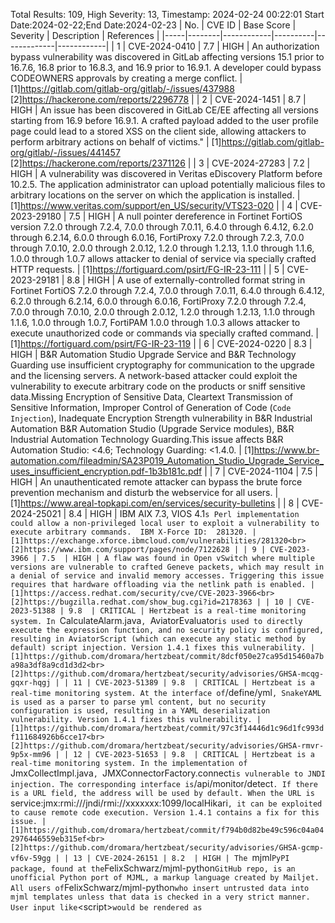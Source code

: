 Total Results: 109, High Severity: 13, Timestamp: 2024-02-24 00:22:01
Start Date:2024-02-22;End Date:2024-02-23
| No. | CVE ID | Base Score | Severity | Description | References |
|-----|--------|------------|----------|-------------|------------|
| 1 | CVE-2024-0410 | 7.7  | HIGH | An authorization bypass vulnerability was discovered in GitLab affecting versions 15.1 prior to 16.7.6, 16.8 prior to 16.8.3, and 16.9 prior to 16.9.1. A developer could bypass CODEOWNERS approvals by creating a merge conflict. | [1]https://gitlab.com/gitlab-org/gitlab/-/issues/437988<br>[2]https://hackerone.com/reports/2296778 |
| 2 | CVE-2024-1451 | 8.7  | HIGH | An issue has been discovered in GitLab CE/EE affecting all versions starting from 16.9 before 16.9.1. A crafted payload  added to the user profile page could lead to a stored XSS on the client side, allowing attackers to perform arbitrary actions on behalf of victims." | [1]https://gitlab.com/gitlab-org/gitlab/-/issues/441457<br>[2]https://hackerone.com/reports/2371126 |
| 3 | CVE-2024-27283 | 7.2  | HIGH | A vulnerability was discovered in Veritas eDiscovery Platform before 10.2.5. The application administrator can upload potentially malicious files to arbitrary locations on the server on which the application is installed. | [1]https://www.veritas.com/support/en_US/security/VTS23-020 |
| 4 | CVE-2023-29180 | 7.5  | HIGH | A null pointer dereference in Fortinet FortiOS version 7.2.0 through 7.2.4, 7.0.0 through 7.0.11, 6.4.0 through 6.4.12, 6.2.0 through 6.2.14, 6.0.0 through 6.0.16, FortiProxy 7.2.0 through 7.2.3, 7.0.0 through 7.0.10, 2.0.0 through 2.0.12, 1.2.0 through 1.2.13, 1.1.0 through 1.1.6, 1.0.0 through 1.0.7 allows attacker to denial of service via specially crafted HTTP requests. | [1]https://fortiguard.com/psirt/FG-IR-23-111 |
| 5 | CVE-2023-29181 | 8.8  | HIGH | A use of externally-controlled format string in Fortinet FortiOS 7.2.0 through 7.2.4, 7.0.0 through 7.0.11, 6.4.0 through 6.4.12, 6.2.0 through 6.2.14, 6.0.0 through 6.0.16, FortiProxy 7.2.0 through 7.2.4, 7.0.0 through 7.0.10, 2.0.0 through 2.0.12, 1.2.0 through 1.2.13, 1.1.0 through 1.1.6, 1.0.0 through 1.0.7, FortiPAM 1.0.0 through 1.0.3 allows attacker to execute unauthorized code or commands via specially crafted command. | [1]https://fortiguard.com/psirt/FG-IR-23-119 |
| 6 | CVE-2024-0220 | 8.3  | HIGH | B&R Automation Studio Upgrade Service and B&R Technology Guarding use insufficient cryptography for communication to the upgrade and the licensing servers. A network-based attacker could exploit the vulnerability to execute arbitrary code on the products or sniff sensitive data.Missing Encryption of Sensitive Data, Cleartext Transmission of Sensitive Information, Improper Control of Generation of Code (`Code Injection`), Inadequate Encryption Strength vulnerability in B&R Industrial Automation B&R Automation Studio (Upgrade Service modules), B&R Industrial Automation Technology Guarding.This issue affects B&R Automation Studio: <4.6; Technology Guarding: <1.4.0. | [1]https://www.br-automation.com/fileadmin/SA23P019_Automation_Studio_Upgrade_Service_uses_insufficient_encryption.pdf-1b3b181c.pdf |
| 7 | CVE-2024-1104 | 7.5  | HIGH | An unauthenticated remote attacker can bypass the brute force prevention mechanism and disturb the webservice for all users. | [1]https://www.areal-topkapi.com/en/services/security-bulletins |
| 8 | CVE-2024-25021 | 8.4  | HIGH | IBM AIX 7.3, VIOS 4.1`s Perl implementation could allow a non-privileged local user to exploit a vulnerability to execute arbitrary commands.  IBM X-Force ID:  281320. | [1]https://exchange.xforce.ibmcloud.com/vulnerabilities/281320<br>[2]https://www.ibm.com/support/pages/node/7122628 |
| 9 | CVE-2023-3966 | 7.5  | HIGH | A flaw was found in Open vSwitch where multiple versions are vulnerable to crafted Geneve packets, which may result in a denial of service and invalid memory accesses. Triggering this issue requires that hardware offloading via the netlink path is enabled. | [1]https://access.redhat.com/security/cve/CVE-2023-3966<br>[2]https://bugzilla.redhat.com/show_bug.cgi?id=2178363 |
| 10 | CVE-2023-51388 | 9.8  | CRITICAL | Hertzbeat is a real-time monitoring system. In `CalculateAlarm.java`, `AviatorEvaluator` is used to directly execute the expression function, and no security policy is configured, resulting in AviatorScript (which can execute any static method by default) script injection. Version 1.4.1 fixes this vulnerability. | [1]https://github.com/dromara/hertzbeat/commit/8dcf050e27ca95d15460a7ba98a3df8a9cd1d3d2<br>[2]https://github.com/dromara/hertzbeat/security/advisories/GHSA-mcqg-gqxr-hqgj |
| 11 | CVE-2023-51389 | 9.8  | CRITICAL | Hertzbeat is a real-time monitoring system. At the interface of `/define/yml`, SnakeYAML is used as a parser to parse yml content, but no security configuration is used, resulting in a YAML deserialization vulnerability. Version 1.4.1 fixes this vulnerability. | [1]https://github.com/dromara/hertzbeat/commit/97c3f14446d1c96d1fc993df111684926b6cce17<br>[2]https://github.com/dromara/hertzbeat/security/advisories/GHSA-rmvr-9p5x-mm96 |
| 12 | CVE-2023-51653 | 9.8  | CRITICAL | Hertzbeat is a real-time monitoring system. In the implementation of `JmxCollectImpl.java`, `JMXConnectorFactory.connect` is vulnerable to JNDI injection. The corresponding interface is `/api/monitor/detect`. If there is a URL field, the address will be used by default. When the URL is `service:jmx:rmi:///jndi/rmi://xxxxxxx:1099/localHikari`, it can be exploited to cause remote code execution. Version 1.4.1 contains a fix for this issue. | [1]https://github.com/dromara/hertzbeat/commit/f794b0d82be49c596c04a042976446559eb315ef<br>[2]https://github.com/dromara/hertzbeat/security/advisories/GHSA-gcmp-vf6v-59gg |
| 13 | CVE-2024-26151 | 8.2  | HIGH | The `mjml` PyPI package, found at the `FelixSchwarz/mjml-python` GitHub repo, is an unofficial Python port of MJML, a markup language created by Mailjet. All users of `FelixSchwarz/mjml-python` who insert untrusted data into mjml templates unless that data is checked in a very strict manner. User input like `&lt;script&gt;` would be rendered as `<script>` in the final HTML output. The attacker must be able to control some data which is later injected in an mjml template which is then send out as email to other users. The attacker could control contents of email messages sent through the platform. The problem has been fixed in version 0.11.0 of this library. Versions before 0.10.0 are not affected by this security issue. As a workaround, ensure that potentially untrusted user input does not contain any sequences which could be rendered as HTML. | [1]https://github.com/FelixSchwarz/mjml-python/commit/84c495da20a91640a1ca551ace17df7f3be644aa<br>[2]https://github.com/FelixSchwarz/mjml-python/commit/8d410b7a500703080bb14ed7e3d2663fe16767e6<br>[3]https://github.com/FelixSchwarz/mjml-python/issues/52<br>[4]https://github.com/FelixSchwarz/mjml-python/releases/tag/v0.11.0<br>[5]https://github.com/FelixSchwarz/mjml-python/security/advisories/GHSA-578p-fxmm-6229 |
